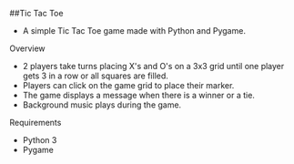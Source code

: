 ##Tic Tac Toe

- A simple Tic Tac Toe game made with Python and Pygame.

Overview
- 2 players take turns placing X's and O's on a 3x3 grid until one player gets 3 in a row or all squares are filled.
- Players can click on the game grid to place their marker.
- The game displays a message when there is a winner or a tie.
- Background music plays during the game.

Requirements
- Python 3
- Pygame
